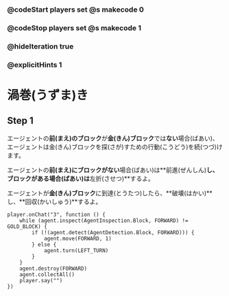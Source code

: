 ### @codeStart players set @s makecode 0
### @codeStop players set @s makecode 1

### @hideIteration true 
### @explicitHints 1


<!-- # Spiral -->
# 渦巻(うずま)き

## Step 1
エージェントの**前(まえ)のブロック**が**金(きん)ブロック**では**ない**場合(ばあい)、エージェントは金(きん)ブロックを探(さが)すための行動(こうどう)を続(つづ)けます。<br>

エージェントの**前(まえ)**に**ブロックがない**場合(ばあい)は**前進(ぜんしん)**し、ブロックがある場合(ばあい)は**左折(させつ)**するよ。<br>

エージェントが**金(きん)ブロック**に到達(とうたつ)したら、**破壊(はかい)**し、**回収(かいしゅう)**するよ。<br>


<!-- While the Agent is **inspecting the block forward** and the block is **not** the **gold block**, the Agent needs to **move forward**. If the Agent does **not** detect a block forward, the Agent also needs to move forward, otherwise it needs to **turn left**. When the Agent reaches the **gold block**, it needs to **destroy** and **collect** it.  -->

```ghost
player.onChat("3", function () {
    while (agent.inspect(AgentInspection.Block, FORWARD) != GOLD_BLOCK) {
        if (!(agent.detect(AgentDetection.Block, FORWARD))) {
            agent.move(FORWARD, 1)
        } else {
            agent.turn(LEFT_TURN)
        }
    }
    agent.destroy(FORWARD)
    agent.collectAll()
    player.say("")
})
```
